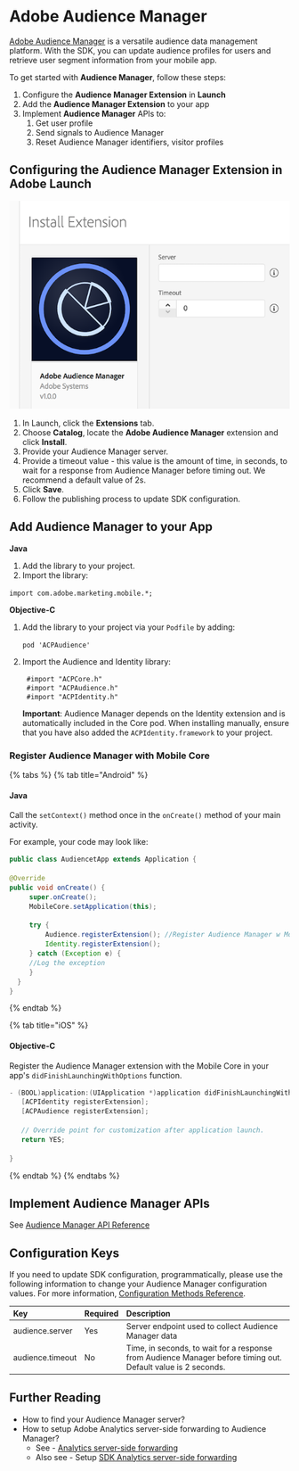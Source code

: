 # Adobe Audience Manager

[Adobe Audience Manager](https://www.adobe.com/analytics/audience-manager.html) is a versatile audience data management platform. With the SDK, you can update audience profiles for users and retrieve user segment information from your mobile app.

To get started with **Audience Manager**, follow these steps:

1. Configure the **Audience Manager Extension** in **Launch**
2. Add the **Audience Manager Extension** to your app
3. Implement **Audience Manager** APIs to:
   1. Get user profile
   2. Send signals to Audience Manager
   3. Reset Audience Manager identifiers, visitor profiles

## Configuring the Audience Manager Extension in Adobe Launch  <a id="configuring-the-audience-manager-extension-in-adobe-launch"></a>

![Adobe Audience Manager Extension Configuration](../../.gitbook/assets/screen-shot-2018-10-04-at-7.51.32-pm%20%281%29.png)

1. In Launch, click the **Extensions** tab.
2. Choose **Catalog**, locate the **Adobe Audience Manager** extension and click **Install**.
3. Provide your Audience Manager server.
4. Provide a timeout value - this value is the amount of time, in seconds, to wait for a response from Audience Manager before timing out. We recommend a default value of 2s.
5. Click **Save**.
6. Follow the publishing process to update SDK configuration.

## Add Audience Manager to your App

**Java**

1. Add the library to your project.
2. Import the library:

`import com.adobe.marketing.mobile.*;`



**Objective-C**

1. Add the library to your project via your `Podfile` by adding:

   `pod 'ACPAudience'`

2. Import the Audience and Identity library:

   ```text
    #import "ACPCore.h"
    #import "ACPAudience.h"
    #import "ACPIdentity.h"
   ```

   **Important**: Audience Manager depends on the Identity extension and is automatically included in the Core pod. When installing manually, ensure that you have also added the `ACPIdentity.framework` to your project.

### Register Audience Manager with Mobile Core

{% tabs %}
{% tab title="Android" %}
#### **Java**

Call the `setContext()` method once in the `onCreate()` method of your main activity.

For example, your code may look like:

```java
public class AudiencetApp extends Application {

@Override
public void onCreate() {
     super.onCreate();
     MobileCore.setApplication(this);

     try {
         Audience.registerExtension(); //Register Audience Manager w Mobile Core
         Identity.registerExtension();
     } catch (Exception e) {
     //Log the exception
     }
  }
}
```
{% endtab %}

{% tab title="iOS" %}
#### **Objective-C**

Register the Audience Manager extension with the Mobile Core in your app's `didFinishLaunchingWithOptions` function.

```objectivec
- (BOOL)application:(UIApplication *)application didFinishLaunchingWithOptions:(NSDictionary *)launchOptions {
   [ACPIdentity registerExtension];
   [ACPAudience registerExtension];

   // Override point for customization after application launch.
   return YES;

}
```
{% endtab %}
{% endtabs %}

## Implement Audience Manager APIs

See [Audience Manager API Reference](audience-manager-api-reference.md)

## Configuration Keys

If you need to update SDK configuration, programmatically, please use the following information to change your Audience Manager configuration values. For more information, [Configuration Methods Reference](../mobile-core/configuration-reference/#update-configuration).

| Key | Required | Description |
| :--- | :--- | :--- |
| audience.server | Yes | Server endpoint used to collect Audience Manager data |
| audience.timeout | No | Time, in seconds, to wait for a response from Audience Manager before timing out. Default value is 2 seconds. |

## Further Reading

* How to find your Audience Manager server?
* How to setup Adobe Analytics server-side forwarding to Audience Manager?
  * See - [Analytics server-side forwarding](https://marketing.adobe.com/resources/help/en_US/reference/ssf.html)
  * Also see - Setup [SDK Analytics server-side forwarding](../adobe-analytics/#server-side-forwarding-with-audience-manager)

